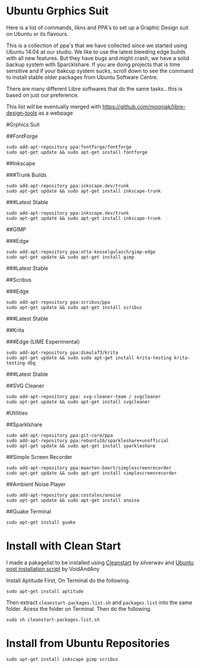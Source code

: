 Ubuntu Grphics Suit
==================

Here is a list of commands, likns and PPA's to set up a Graphic Design suit on Ubuntu or its flavours.

This is a collection of ppa's that we have collected since we started using Ubuntu 14.04 at our studio. We like to use the latest bleeding edge builds with all new features. But they have bugs and might crash, we have a solid backup system with Sparcklshare. If you are doing projects that is time sensitive and if your bakcup system sucks, scroll down to see the command to install stable older packages from Ubuntu Software Centre.

There are many different Libre softwares that do the same tasks.. this is based on just our preference.

This list will be eventually merged with https://github.com/mooniak/libre-design-tools as a webpage



#Grphics Suit 

##FontForge
```
sudo add-apt-repository ppa:fontforge/fontforge
sudo apt-get update && sudo apt-get install fontforge

```
##Inkscape 

###Trunk Builds
```
sudo add-apt-repository ppa:inkscape.dev/trunk
sudo apt-get update && sudo apt-get install inkscape-trunk
```
###Latest Stable
```
sudo add-apt-repository ppa:inkscape.dev/trunk
sudo apt-get update && sudo apt-get install inkscape-trunk
```

##GIMP 

###Edge
```
sudo add-apt-repository ppa:otto-kesselgulasch/gimp-edge
sudo apt-get update && sudo apt-get install gimp
```
###Latest Stable

##Scribus 

###Edge

```
sudo add-apt-repository ppa:scribus/ppa
sudo apt-get update && sudo apt-get install scribus
```
###Latest Stable

##Krita 

###Edge (LIME Experimental)
```
sudo add-apt-repository ppa:dimula73/krita
sudo apt-get update && sudo sudo apt-get install krita-testing krita-testing-dbg 
```
###Latest Stable


##SVG Cleaner

```
sudo add-apt-repository ppa: svg-cleaner-team / svgcleaner
sudo apt-get update && sudo apt-get install svgcleaner
```


#Utilities

##Sparklshare

```
sudo add-apt-repository ppa:git-core/ppa
sudo add-apt-repository ppa:rebuntu16/sparkleshare+unofficial
sudo apt-get update && sudo apt-get install sparkleshare
```

##Simple Screen Recorder
```
sudo add-apt-repository ppa:maarten-baert/simplescreenrecorder
sudo apt-get update && sudo apt-get install simplescreenrecorder
```

##Ambient Noise Player

```
sudo add-apt-repository ppa:costales/anoise
sudo apt-get update && sudo apt-get install anoise
```

##Guake Terminal

```
sudo apt-get install guake
```



# Install with Clean Start

I made a pakagelist to be installed using [Cleanstart](https://silverwav.wordpress.com/2010/03/18/a-cleanstart-for-your-new-ubuntu-install-packages-from-a-list/) by silverwav and [Ubuntu post installation script](http://voidandany.free.fr/index.php/installer-de-facon-automatique-une-liste-de-package-et-les-depots-associes/) by VoidAndAny 

Install Aptitude First, On Terminal do the following.

`sudo apt-get install aptitude`

Then extract `cleanstart-packages.list.sh` and `packages.list` into the same folder. Acess the folder on Terminal. Then do the following.

`sudo sh cleanstart-packages.list.sh`


# Install from Ubuntu Repositories

```
sudo apt-get install inkscape gimp scribus 
